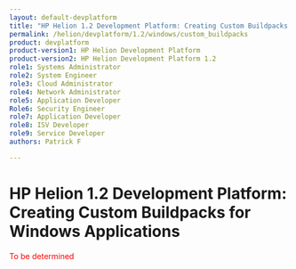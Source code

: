 ```yaml
---
layout: default-devplatform
title: "HP Helion 1.2 Development Platform: Creating Custom Buildpacks for Windows Applications"
permalink: /helion/devplatform/1.2/windows/custom_buildpacks
product: devplatform
product-version1: HP Helion Development Platform
product-version2: HP Helion Development Platform 1.2
role1: Systems Administrator 
role2: System Engineer
role3: Cloud Administrator
role4: Network Administrator
role5: Application Developer
Role6: Security Engineer
role7: Application Developer 
role8: ISV Developer
role9: Service Developer
authors: Patrick F

---
```

<!--UNDER REVISION-->

# HP Helion 1.2 Development Platform: Creating Custom Buildpacks for Windows Applications 

<span style="color:red">To be determined</span>
